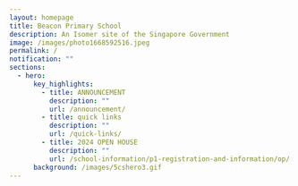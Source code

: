 ```yaml
---
layout: homepage
title: Beacon Primary School
description: An Isomer site of the Singapore Government
image: /images/photo1668592516.jpeg
permalink: /
notification: ""
sections:
  - hero:
      key_highlights:
        - title: ANNOUNCEMENT
          description: ""
          url: /announcement/
        - title: quick links
          description: ""
          url: /quick-links/
        - title: 2024 OPEN HOUSE
          description: ""
          url: /school-information/p1-registration-and-information/op/
      background: /images/5cshero3.gif
---
```

